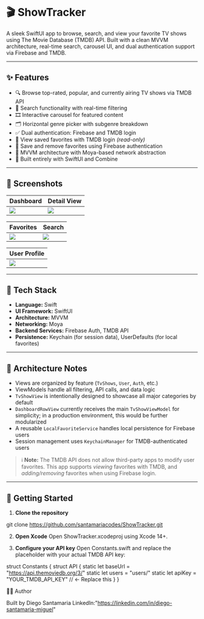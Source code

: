 # 🎬 ShowTracker

A sleek SwiftUI app to browse, search, and view your favorite TV shows using The Movie Database (TMDB) API. Built with a clean MVVM architecture, real-time search, carousel UI, and dual authentication support via Firebase and TMDB.

---

## ✨ Features

- 🔍 Browse top-rated, popular, and currently airing TV shows via TMDB API
- 🎯 Search functionality with real-time filtering
- 🎞️ Interactive carousel for featured content
- 🗂 Horizontal genre picker with subgenre breakdown
- ✅ Dual authentication: Firebase and TMDB login
- 💾 View saved favorites with TMDB login *(read-only)*
- 🔐 Save and remove favorites using Firebase authentication
- 🧪 MVVM architecture with Moya-based network abstraction
- 📱 Built entirely with SwiftUI and Combine

---

## 📸 Screenshots

| Dashboard | Detail View |
|-----------|-------------|
| ![](screenshots/dashboard.png) | ![](screenshots/detail.png) |

| Favorites | Search |
|-----------|--------|
| ![](screenshots/favorites.png) | ![](screenshots/search.png) |

| User Profile |
|--------------|
| ![](screenshots/userprofile.png) |

---

## 🧰 Tech Stack

- **Language:** Swift
- **UI Framework:** SwiftUI
- **Architecture:** MVVM
- **Networking:** Moya
- **Backend Services:** Firebase Auth, TMDB API
- **Persistence:** Keychain (for session data), UserDefaults (for local favorites)

---

## 🧱 Architecture Notes

- Views are organized by feature (`TvShows`, `User`, `Auth`, etc.)
- ViewModels handle all filtering, API calls, and data logic
- `TvShowView` is intentionally designed to showcase all major categories by default
- `DashboardRowView` currently receives the main `TvShowViewModel` for simplicity; in a production environment, this would be further modularized
- A reusable `LocalFavoriteService` handles local persistence for Firebase users
- Session management uses `KeychainManager` for TMDB-authenticated users

> ℹ️ **Note:** The TMDB API does not allow third-party apps to modify user favorites. This app supports *viewing* favorites with TMDB, and *adding/removing* favorites when using Firebase login.

---

## 🚀 Getting Started

1. **Clone the repository**

git clone https://github.com/santamariacodes/ShowTracker.git

2. **Open Xcode**
Open ShowTracker.xcodeproj using Xcode 14+.

3. **Configure your API key**
Open Constants.swift and replace the placeholder with your actual TMDB API key:

struct Constants {
    struct API {
        static let baseUrl = "https://api.themoviedb.org/3/"
        static let users = "users/"
        static let apiKey = "YOUR_TMDB_API_KEY" // ← Replace this
    }
}

🙋‍♂️ Author

Built by Diego Santamaria
LinkedIn:"https://linkedin.com/in/diego-santamaria-miguel"


